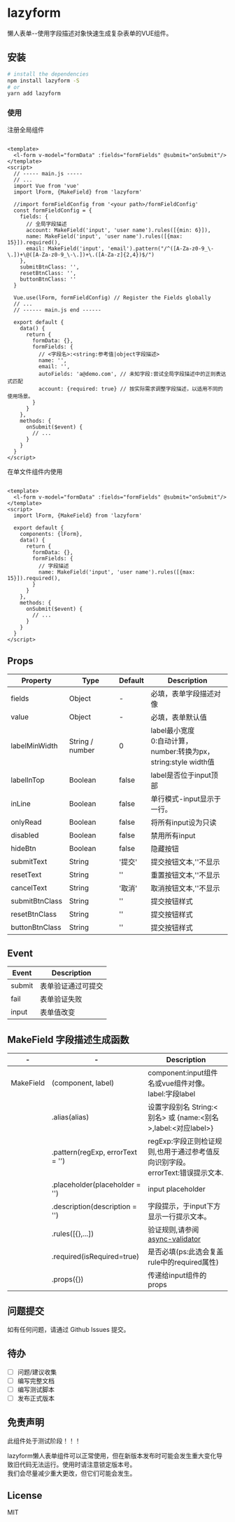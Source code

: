 # lazyform

懒人表单--使用字段描述对象快速生成复杂表单的VUE组件。

## 安装

```bash
# install the dependencies
npm install lazyform -S
# or
yarn add lazyform
```

### 使用

注册全局组件

```vue

<template>
  <l-form v-model="formData" :fields="formFields" @submit="onSubmit"/>
</template>
<script>
  // ----- main.js -----
  // ...
  import Vue from 'vue'
  import lForm, {MakeField} from 'lazyform'

  //import formFieldConfig from '<your path>/formFieldConfig'
  const formFieldConfig = {
    fields: {
      // 全局字段描述
      account: MakeField('input', 'user name').rules([{min: 6}]),
      name: MakeField('input', 'user name').rules([{max: 15}]).required(),
      email: MakeField('input', 'email').pattern("/^([A-Za-z0-9_\-\.])+\@([A-Za-z0-9_\-\.])+\.([A-Za-z]{2,4})$/")
    },
    submitBtnClass: '',
    resetBtnClass: '',
    buttonBtnClass: ''
  }

  Vue.use(lForm, formFieldConfig) // Register the Fields globally
  // ...
  // ------ main.js end ------

  export default {
    data() {
      return {
        formData: {},
        formFields: {
          // <字段名>:<string:参考值|object字段描述>
          name: '',
          email: '',
          autoFields: 'a@demo.com', // 未知字段:尝试全局字段描述中的正则表达式匹配
          account: {required: true} // 按实际需求调整字段描述，以适用不同的使用场景。
        }
      }
    },
    methods: {
      onSubmit($event) {
        // ...
      }
    }
  }
</script>
```

在单文件组件内使用

```vue

<template>
  <l-form v-model="formData" :fields="formFields" @submit="onSubmit"/>
</template>
<script>
  import lForm, {MakeField} from 'lazyform'

  export default {
    components: {lForm},
    data() {
      return {
        formData: {},
        formFields: {
          // 字段描述
          name: MakeField('input', 'user name').rules([{max: 15}]).required(),
        }
      }
    },
    methods: {
      onSubmit($event) {
        // ...
      }
    }
  }
</script>
```

## Props

Property|Type|Default|Description
---|---|---|---
fields|Object|-|必填，表单字段描述对像
value|Object|-|必填，表单默认值
labelMinWidth|String / number|0|label最小宽度 <br/>0:自动计算，<br/>number:转换为px，<br/>string:style width值
labelInTop|Boolean|false|label是否位于input顶部
inLine|Boolean|false|单行模式-input显示于一行。
onlyRead|Boolean|false|将所有input设为只读
disabled|Boolean|false|禁用所有input
hideBtn|Boolean|false|隐藏按钮
submitText|String|'提交'|提交按钮文本,''不显示
resetText|String|''|重置按钮文本,''不显示
cancelText|String|'取消'|取消按钮文本,''不显示
submitBtnClass|String|''|提交按钮样式
resetBtnClass|String|''|提交按钮样式
buttonBtnClass|String|''|提交按钮样式

## Event

Event|Description
---|---
submit|表单验证通过可提交
fail|表单验证失败
input|表单值改变

## MakeField 字段描述生成函数

-|-|Description
---|---|---
MakeField|(component, label)|component:input组件名或vue组件对像。<br/> label:字段label
| |.alias(alias) | 设置字段别名 String:<别名> 或 {name:<别名>,label:<对应label>}   
| |.pattern(regExp, errorText = '') | regExp:字段正则检证规则,也用于通过参考值反向识别字段。<br/>errorText:错误提示文本.<br/>
| |.placeholder(placeholder = '') |  input placeholder
| |.description(description = '') |  字段提示，于input下方显示一行提示文本。
| |.rules([{},...]) |  验证规则,请参阅 [async-validator](https://github.com/yiminghe/async-validator)
| |.required(isRequired=true) |  是否必填(ps:此选会复盖rule中的required属性)
| |.props({}) | 传递给input组件的props

## 问题提交

如有任何问题，请通过 Github Issues 提交。

## 待办
- [ ] 问题/建议收集
- [ ] 编写完整文档
- [ ] 编写测试脚本
- [ ] 发布正式版本

## 免责声明

此组件处于测试阶段！！！

lazyform懒人表单组件可以正常使用，但在新版本发布时可能会发生重大变化导致旧代码无法运行。使用时请注意锁定版本号。   
我们会尽量减少重大更改，但它们可能会发生。

## License

MIT  
